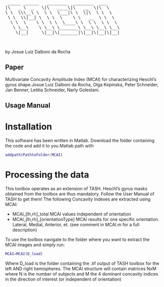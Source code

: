 <pre>

 _____ ______   ________  ________  ___     
|\   _ \  _   \|\   ____\|\   __  \|\  \    
\ \  \\\__\ \  \ \  \___|\ \  \|\  \ \  \   
 \ \  \\|__| \  \ \  \    \ \   __  \ \  \  
  \ \  \    \ \  \ \  \____\ \  \ \  \ \  \ 
   \ \__\    \ \__\ \_______\ \__\ \__\ \__\
    \|__|     \|__|\|_______|\|__|\|__|\|__|
                                            

</pre>
by Josue Luiz Dalboni da Rocha

## Paper

Multivariate Concavity Amplitude Index (MCAI) for characterizing Heschl’s gyrus shape.Josue Luiz Dalboni da Rocha, Olga Kepinska, Peter Schneider, Jan Benner, Letitia Schneider, Narly Golestani.

## Usage Manual

# Installation

This software has been written in Matlab. Download the folder containing the code and add it to you Matlab path with 
```matlab
addpath(PathtoFolder/MCAI)
```

# Processing the data
This toolbox operates as an extension of TASH. Heschl’s gyrus masks obtained from the toolbox are thus mandatory. Follow the User Manual of TASH to get them! 
The following Concavity Indexes are extracted using MCAI:

* MCAI_[lh,rh]_total MCAI values independent of orientation 
* MCAI_[lh,rh]_[orientationType] MCAI results for one specific orientation. Lateral, Medial, Anterior, et. (see comment in MCAI.m for a full description)

To use the toolbox navigate to the folder where you want to extract the MCAI images and simply run:
```matlab
MCAI=MCAI(D_load)
```
Where D_load is the folder containing the .tif output of TASH toolbox for the left AND right hemispheres.
The MCAI structure will contain matrices NxM where N is the number of subjects and M the 4 dominant concavity indices in the direction of interest (or independent of orientation)
